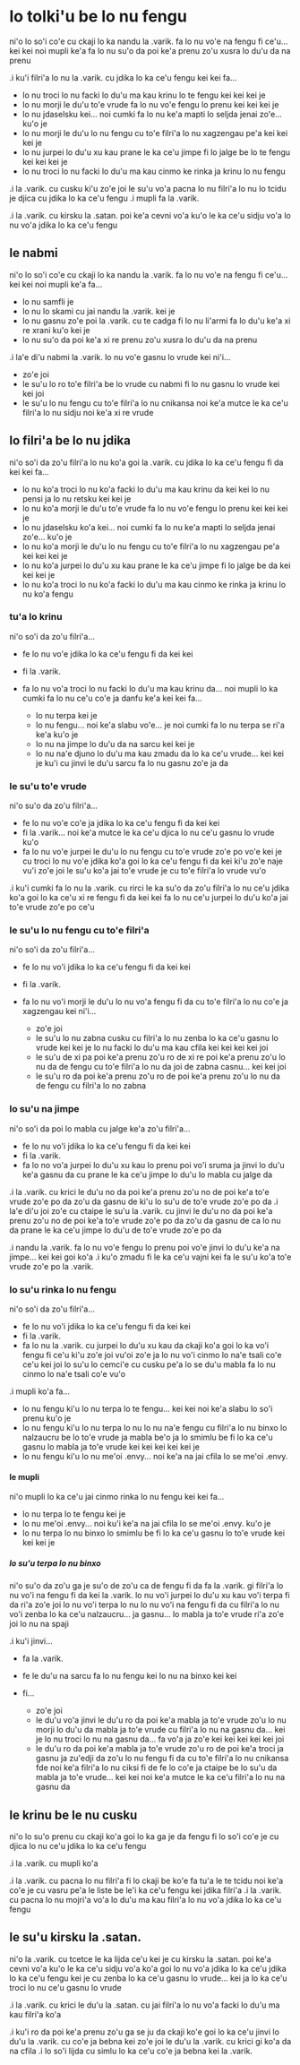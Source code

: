 # lo tolki'u be lo nu fengu
ni'o lo so'i co'e cu ckaji lo ka nandu la .varik. fa lo nu vo'e na fengu fi ce'u... kei kei noi mupli ke'a fa lo nu su'o da poi ke'a prenu zo'u xusra lo du'u da na prenu

.i ku'i filri'a lo nu la .varik. cu jdika lo ka ce'u fengu kei kei fa...

* lo nu troci lo nu facki lo du'u ma kau krinu lo te fengu kei kei kei je
* lo nu morji le du'u to'e vrude fa lo nu vo'e fengu lo prenu kei kei kei je
* lo nu jdaselsku kei... noi cumki fa lo nu ke'a mapti lo seljda jenai zo'e... ku'o je
* lo nu morji le du'u lo nu fengu cu to'e filri'a lo nu xagzengau pe'a kei kei kei je
* lo nu jurpei lo du'u xu kau prane le ka ce'u jimpe fi lo jalge be lo te fengu kei kei kei je
* lo nu troci lo nu facki lo du'u ma kau cinmo ke rinka ja krinu lo nu fengu

.i la .varik. cu cusku ki'u zo'e joi le su'u vo'a pacna lo nu filri'a lo nu lo tcidu je djica cu jdika lo ka ce'u fengu  .i mupli fa la .varik.

.i la .varik. cu kirsku la .satan. poi ke'a cevni vo'a ku'o le ka ce'u sidju vo'a lo nu vo'a jdika lo ka ce'u fengu

## le nabmi
ni'o lo so'i co'e cu ckaji lo ka nandu la .varik. fa lo nu vo'e na fengu fi ce'u... kei kei noi mupli ke'a fa...

* lo nu samfli je
* lo nu lo skami cu jai nandu la .varik. kei je
* lo nu gasnu zo'e poi la .varik. cu te cadga fi lo nu li'armi fa lo du'u ke'a xi re xrani ku'o kei je
* lo nu su'o da poi ke'a xi re prenu zo'u xusra lo du'u da na prenu

.i la'e di'u nabmi la .varik. lo nu vo'e gasnu lo vrude kei ni'i...

* zo'e joi
* le su'u lo ro to'e filri'a be lo vrude cu nabmi fi lo nu gasnu lo vrude kei kei joi
* le su'u lo nu fengu cu to'e filri'a lo nu cnikansa noi ke'a mutce le ka ce'u filri'a lo nu sidju noi ke'a xi re vrude

## lo filri'a be lo nu jdika
ni'o so'i da zo'u filri'a lo nu ko'a goi la .varik. cu jdika lo ka ce'u fengu fi da kei kei fa...

* lo nu ko'a troci lo nu ko'a facki lo du'u ma kau krinu da kei kei lo nu pensi ja lo nu retsku kei kei je
* lo nu ko'a morji le du'u to'e vrude fa lo nu vo'e fengu lo prenu kei kei kei je
* lo nu jdaselsku ko'a kei... noi cumki fa lo nu ke'a mapti lo seljda jenai zo'e... ku'o je
* lo nu ko'a morji le du'u lo nu fengu cu to'e filri'a lo nu xagzengau pe'a kei kei kei je
* lo nu ko'a jurpei lo du'u xu kau prane le ka ce'u jimpe fi lo jalge be da kei kei kei je
* lo nu ko'a troci lo nu ko'a facki lo du'u ma kau cinmo ke rinka ja krinu lo nu ko'a fengu

### tu'a lo krinu
ni'o so'i da zo'u filri'a...

* fe lo nu vo'e jdika lo ka ce'u fengu fi da kei kei
* fi la .varik.
* fa lo nu vo'a troci lo nu facki lo du'u ma kau krinu da... noi mupli lo ka cumki fa lo nu ce'u co'e ja danfu ke'a kei kei fa...

  * lo nu terpa kei je
  * lo nu fengu... noi ke'a slabu vo'e... je noi cumki fa lo nu terpa se ri'a ke'a ku'o je
  * lo nu na jimpe lo du'u da na sarcu kei kei je
  * lo nu na'e djuno lo du'u ma kau zmadu da lo ka ce'u vrude... kei kei je ku'i cu jinvi le du'u sarcu fa lo nu gasnu zo'e ja da

### le su'u to'e vrude
ni'o su'o da zo'u filri'a...

* fe lo nu vo'e co'e ja jdika lo ka ce'u fengu fi da kei kei
* fi la .varik... noi ke'a mutce le ka ce'u djica lo nu ce'u gasnu lo vrude ku'o
* fa lo nu vo'e jurpei le du'u lo nu fengu cu to'e vrude zo'e po vo'e kei je cu troci lo nu vo'e jdika ko'a goi lo ka ce'u fengu fi da kei ki'u zo'e naje vu'i zo'e joi le su'u ko'a jai to'e vrude je cu to'e filri'a lo vrude vu'o

.i ku'i cumki fa lo nu la .varik. cu rirci le ka su'o da zo'u filri'a lo nu ce'u jdika ko'a goi lo ka ce'u xi re fengu fi da kei kei fa lo nu ce'u jurpei lo du'u ko'a jai to'e vrude zo'e po ce'u

### le su'u lo nu fengu cu to'e filri'a
ni'o so'i da zo'u filri'a...

* fe lo nu vo'i jdika lo ka ce'u fengu fi da kei kei
* fi la .varik.
* fa lo nu vo'i morji le du'u lo nu vo'a fengu fi da cu to'e filri'a lo nu co'e ja xagzengau kei ni'i...

  * zo'e joi
  * le su'u lo nu zabna cusku cu filri'a lo nu zenba lo ka ce'u gasnu lo vrude kei kei je lo nu facki lo du'u ma kau cfila kei kei kei kei joi
  * le su'u de xi pa poi ke'a prenu zo'u ro de xi re poi ke'a prenu zo'u lo nu da de fengu cu to'e filri'a lo nu da joi de zabna casnu... kei kei joi
  * le su'u ro da poi ke'a prenu zo'u ro de poi ke'a prenu zo'u lo nu da de fengu cu filri'a lo no zabna

### lo su'u na jimpe
ni'o so'i da poi lo mabla cu jalge ke'a zo'u filri'a...

 * fe lo nu vo'i jdika lo ka ce'u fengu fi da kei kei
 * fi la .varik.
 * fa lo no vo'a jurpei lo du'u xu kau lo prenu poi vo'i sruma ja jinvi lo du'u ke'a gasnu da cu prane le ka ce'u jimpe lo du'u lo mabla cu jalge da

.i la .varik. cu krici le du'u no da poi ke'a prenu zo'u no de poi ke'a to'e vrude zo'e po da zo'u da gasnu de ki'u lo su'u de to'e vrude zo'e po da  .i la'e di'u joi zo'e cu ctaipe le su'u la .varik. cu jinvi le du'u no da poi ke'a prenu zo'u no de poi ke'a to'e vrude zo'e po da zo'u da gasnu de ca lo nu da prane le ka ce'u jimpe lo du'u de to'e vrude zo'e po da

.i nandu la .varik. fa lo nu vo'e fengu lo prenu poi vo'e jinvi lo du'u ke'a na jimpe... kei kei goi ko'a  .i ku'o zmadu fi le ka ce'u vajni kei fa le su'u ko'a to'e vrude zo'e po la .varik.

### lo su'u rinka lo nu fengu
ni'o so'i da zo'u filri'a...

  * fe lo nu vo'i jdika lo ka ce'u fengu fi da kei kei
  * fi la .varik.
  * fa lo nu la .varik. cu jurpei lo du'u xu kau da ckaji ko'a goi lo ka vo'i fengu fi ce'u ki'u zo'e joi vu'oi zo'e ja lo nu vo'i cinmo lo na'e tsali co'e ce'u kei joi lo su'u lo cemci'e cu cusku pe'a lo se du'u mabla fa lo nu cinmo lo na'e tsali co'e vu'o

.i mupli ko'a fa...

* lo nu fengu ki'u lo nu terpa lo te fengu... kei kei noi ke'a slabu lo so'i prenu ku'o je
* lo nu fengu ki'u lo nu terpa lo nu lo nu na'e fengu cu filri'a lo nu binxo lo nalzaucru be lo to'e vrude ja mabla be'o ja lo smimlu be fi lo ka ce'u gasnu lo mabla ja to'e vrude kei kei kei kei kei je
* lo nu fengu ki'u lo nu me'oi .envy... noi ke'a na jai cfila lo se me'oi .envy.

#### le mupli
ni'o mupli lo ka ce'u jai cinmo rinka lo nu fengu kei kei fa...

* lo nu terpa lo te fengu kei je
* lo nu me'oi .envy... noi ku'i ke'a na jai cfila lo se me'oi .envy. ku'o je
* lo nu terpa lo nu binxo lo smimlu be fi lo ka ce'u gasnu lo to'e vrude kei kei kei je

##### lo su'u terpa lo nu binxo
ni'o su'o da zo'u ga je su'o de zo'u ca de fengu fi da fa la .varik. gi filri'a lo nu vo'i na fengu fi da kei la .varik. lo nu vo'i jurpei lo du'u xu kau vo'i terpa fi da ri'a zo'e joi lo nu vo'i terpa lo nu lo nu vo'i na fengu fi da cu filri'a lo nu vo'i zenba lo ka ce'u nalzaucru... ja gasnu... lo mabla ja to'e vrude ri'a zo'e joi lo nu na spaji

.i ku'i jinvi...

* fa la .varik.
* fe le du'u na sarcu fa lo nu fengu kei lo nu na binxo kei kei
* fi...

  * zo'e joi
  * le du'u vo'a jinvi le du'u ro da poi ke'a mabla ja to'e vrude zo'u lo nu morji lo du'u da mabla ja to'e vrude cu filri'a lo nu na gasnu da... kei je lo nu troci lo nu na gasnu da... fa vo'a ja zo'e kei kei kei kei kei joi
  * le du'u ro da poi ke'a mabla ja to'e vrude zo'u ro de poi ke'a troci ja gasnu ja zu'edji da zo'u lo nu fengu fi da cu to'e filri'a lo nu cnikansa fde noi ke'a filri'a lo nu ciksi fi de fe lo co'e ja ctaipe be lo su'u da mabla ja to'e vrude... kei kei noi ke'a mutce le ka ce'u filri'a lo nu na gasnu da

## le krinu be le nu cusku
ni'o lo su'o prenu cu ckaji ko'a goi lo ka ga je da fengu fi lo so'i co'e je cu djica lo nu ce'u jdika lo ka ce'u fengu

.i la .varik. cu mupli ko'a

.i la .varik. cu pacna lo nu filri'a fi lo ckaji be ko'e fa tu'a le te tcidu noi ke'a co'e je cu vasru pe'a le liste be le'i ka ce'u fengu kei jdika filri'a  .i la .varik. cu pacna lo nu mojri'a vo'a lo du'u ma kau filri'a lo nu vo'a jdika lo ka ce'u fengu

## le su'u kirsku la .satan.
ni'o la .varik. cu tcetce le ka lijda ce'u kei je cu kirsku la .satan. poi ke'a cevni vo'a ku'o le ka ce'u sidju vo'a ko'a goi lo nu vo'a jdika lo ka ce'u jdika lo ka ce'u fengu kei je cu zenba lo ka ce'u gasnu lo vrude... kei ja lo ka ce'u troci lo nu ce'u gasnu lo vrude

.i la .varik. cu krici le du'u la .satan. cu jai filri'a lo nu vo'a facki lo du'u ma kau filri'a ko'a

.i ku'i ro da poi ke'a prenu zo'u ga se ju da ckaji ko'e goi lo ka ce'u jinvi lo du'u la .varik. cu co'e ja bebna kei zo'e joi le du'u la .varik. cu krici gi ko'a da na cfila  .i lo so'i lijda cu simlu lo ka ce'u co'e ja bebna kei la .varik.
